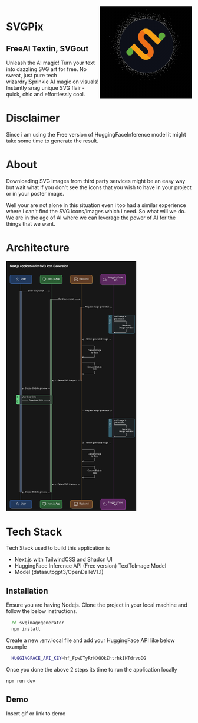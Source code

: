 <img src="./public/svgpix.gif" alt="SVGPix" title="SVGPix" align="right" height="250" width="250"/>

# SVGPix

## FreeAI Textin, SVGout 

Unleash the AI magic! Turn your text into dazzling SVG art for free. No sweat, just pure tech wizardry!Sprinkle AI magic on visuals! Instantly snag unique SVG flair - quick, chic and effortlessly cool.

# Disclaimer

Since i am using the Free version of HuggingFaceInference model it might take some time to generate the result.

# About

Downloading SVG images from third party services might be an easy way but wait what if you don't see the icons that you wish to have in your project or in your poster image.

Well your are not alone in this situation even i too had a similar experience where i can't find the SVG icons/images which i need. So what will we do. We are in the age of AI where we can leverage the power of AI for the things that we want.

# Architecture

<img src="./public/architecture.png" alt="ArchitectureDiagram" title="SVGPix" align="center" height="5%" width="70%"/>



# Tech Stack

Tech Stack used to build this application is 

* Next.js with TailwindCSS and Shadcn UI
* HuggingFace Inference API (Free version) TextToImage Model
* Model (dataautogpt3/OpenDalleV1.1)

## Installation

Ensure you are having Nodejs. Clone the project in your local machine and follow the below instructions.

```bash
  cd svgimagegenerator
  npm install
```

Create a new .env.local file and add your HuggingFace API like below example

```bash
  HUGGINGFACE_API_KEY=hf_FpwDTyRrHXQOkZhtrhkIHTdrvoDG
```

Once you done the above 2 steps its time to run the application locally

```bash
npm run dev
```
## Demo

Insert gif or link to demo

